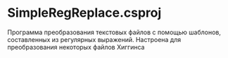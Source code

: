 # SimpleRegReplace.csproj

Программа преобразования текстовых файлов с помощью шаблонов, составленных из регулярных выражений.
Настроена для преобразования некоторых файлов Хиггинса